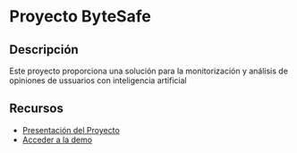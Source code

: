 # Proyecto ByteSafe

## Descripción
Este proyecto proporciona una solución para la monitorización y análisis de opiniones de ussuarios con inteligencia artificial

## Recursos
- [Presentación del Proyecto](#)  
- [Acceder a la demo](https://byte-safe.vercel.app/)


